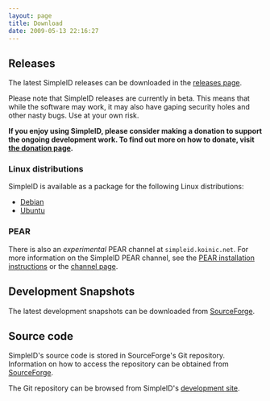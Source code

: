 ```yaml
---
layout: page
title: Download
date: 2009-05-13 22:16:27
---
```


## Releases

The latest SimpleID releases can be downloaded in the <a href="/releases/simpleid">releases page</a>.

Please note that SimpleID releases are currently in beta. This means that while the software may work, it may also have gaping security holes and other nasty bugs. Use at your own risk.

**If you enjoy using SimpleID, please consider making a donation to support the
ongoing development work.  To find out more on how to donate, visit
<a href="/donate">the donation page</a>.**

### Linux distributions

SimpleID is available as a package for the following Linux distributions:

- [Debian](http://packages.debian.org/simpleid)
- [Ubuntu](https://launchpad.net/ubuntu/+source/simpleid)

### PEAR

There is also an *experimental* PEAR channel at `simpleid.koinic.net`.  For more information on the SimpleID PEAR channel, see the [PEAR installation instructions](/documentation/getting-started/installing-simpleid/pear) or the [channel page](/pear).

## Development Snapshots

<p>The latest development snapshots can be downloaded from <a href="http://sourceforge.net/p/simpleid/code/ci/master/tarball">SourceForge</a>.</p>

## Source code

SimpleID's source code is stored in SourceForge's Git repository. Information on how to access the repository can be obtained from <a href="http://sourceforge.net/p/simpleid/code">SourceForge</a>.

The Git repository can be browsed from SimpleID's <a href="http://simpleid.koinic.net/trac/browser">development site</a>.
